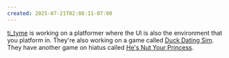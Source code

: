 ```yaml
---
created: 2025-07-21T02:08:11-07:00
---
```


[ti_tyme](https://www.twitch.tv/ti_tyme) is working on a platformer where the UI is also the environment that you platform in. They're also working on a game called [Duck Dating Sim](https://store.steampowered.com/app/3402150/Duck_Dating_Sim/). They have another game on hiatus called [He's Nut Your Princess](https://store.steampowered.com/app/2109950/Hes_Nut_Your_Princess/).
